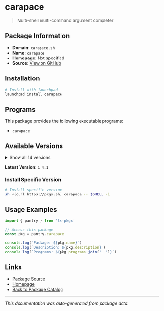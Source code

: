 # carapace

> Multi-shell multi-command argument completer

## Package Information

- **Domain**: `carapace.sh`
- **Name**: `carapace`
- **Homepage**: Not specified
- **Source**: [View on GitHub](https://github.com/pkgxdev/pantry/tree/main/projects/carapace.sh/package.yml)

## Installation

```bash
# Install with launchpad
launchpad install carapace
```

## Programs

This package provides the following executable programs:

- `carapace`

## Available Versions

<details>
<summary>Show all 14 versions</summary>

- `1.4.1`, `1.4.0`, `1.3.3`, `1.3.2`, `1.3.1`
- `1.3.0`, `1.2.1`, `1.2.0`, `1.1.1`, `1.1.0`
- `1.0.7`, `1.0.6`, `1.0.5`, `1.0.4`

</details>

**Latest Version**: `1.4.1`

### Install Specific Version

```bash
# Install specific version
sh <(curl https://pkgx.sh) carapace -- $SHELL -i
```

## Usage Examples

```typescript
import { pantry } from 'ts-pkgx'

// Access this package
const pkg = pantry.carapace

console.log(`Package: ${pkg.name}`)
console.log(`Description: ${pkg.description}`)
console.log(`Programs: ${pkg.programs.join(', ')}`)
```

## Links

- [Package Source](https://github.com/pkgxdev/pantry/tree/main/projects/carapace.sh/package.yml)
- [Homepage](#)
- [Back to Package Catalog](../../package-catalog.md)

---

*This documentation was auto-generated from package data.*
